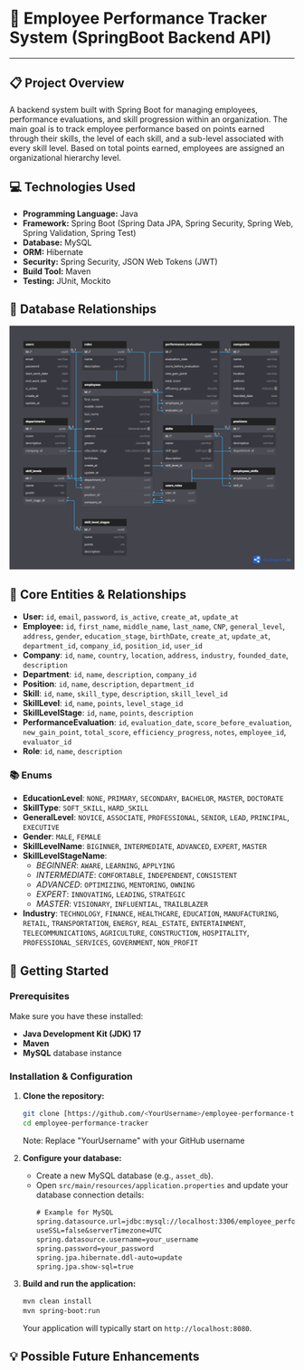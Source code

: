 # 📌 Employee Performance Tracker System (**SpringBoot** Backend API) 

--- 

## 📋 Project Overview 
A backend system built with Spring Boot for managing employees, performance evaluations, and skill progression within an organization.
The main goal is to track employee performance based on points earned through their skills, the level of each skill, and a sub-level associated with every skill level.
Based on total points earned, employees are assigned an organizational hierarchy level.

## 💻 Technologies Used 
* **Programming Language:** Java
* **Framework:** Spring Boot (Spring Data JPA, Spring Security, Spring Web, Spring Validation, Spring Test)
* **Database:** MySQL
* **ORM:** Hibernate
* **Security:** Spring Security, JSON Web Tokens (JWT)
* **Build Tool:** Maven
* **Testing:** JUnit, Mockito

## 🧩 Database Relationships 
[![Database Relationships](images/database-relationships.png)](images/database-relationships.png)

## 🧠 Core Entities & Relationships
* **User:** `id`, `email`, `password`, `is_active`, `create_at`, `update_at`
* **Employee:** `id`, `first_name`, `middle_name`, `last_name`, `CNP`, `general_level`, `address`, `gender`, `education_stage`, `birthDate`, `create_at`, `update_at`, `department_id`, `company_id`, `position_id`, `user_id`
* **Company**: `id`, `name`, `country`, `location`, `address`, `industry`, `founded_date`, `description`
* **Department**: `id`, `name`, `description`, `company_id`
* **Position**: `id`, `name`, `description`, `department_id` 
* **Skill**: `id`, `name`, `skill_type`, `description`, `skill_level_id`
* **SkillLevel**: `id`, `name`, `points`, `level_stage_id` 
* **SkillLevelStage**: `id`, `name`, `points`, `description` 
* **PerformanceEvaluation**: `id`, `evaluation_date`, `score_before_evaluation`, `new_gain_point`, `total_score`, `efficiency_progress`, `notes`, `employee_id`, `evaluator_id` 
* **Role**: `id`, `name`, `description` 

### 📚 Enums
* **EducationLevel**: `NONE`, `PRIMARY`, `SECONDARY`, `BACHELOR`, `MASTER`, `DOCTORATE`
* **SkillType**: `SOFT_SKILL`, `HARD_SKILL`
* **GeneralLevel**: `NOVICE`, `ASSOCIATE`, `PROFESSIONAL`, `SENIOR`, `LEAD`, `PRINCIPAL`, `EXECUTIVE`
* **Gender**: `MALE`, `FEMALE`
* **SkillLevelName**: `BIGINNER`, `INTERMEDIATE`, `ADVANCED`, `EXPERT`, `MASTER`
* **SkillLevelStageName**:
  * *BEGINNER*: `AWARE`, `LEARNING`, `APPLYING`
  * *INTERMEDIATE*: `COMFORTABLE`, `INDEPENDENT`, `CONSISTENT`
  * *ADVANCED*: `OPTIMIZING`, `MENTORING`, `OWNING`
  * *EXPERT*: `INNOVATING`, `LEADING`, `STRATEGIC`
  * *MASTER*: `VISIONARY`, `INFLUENTIAL`, `TRAILBLAZER`
* **Industry**: `TECHNOLOGY`, `FINANCE`, `HEALTHCARE`, `EDUCATION`, `MANUFACTURING`, `RETAIL`, `TRANSPORTATION`, `ENERGY`, `REAL_ESTATE`, `ENTERTAINMENT`, `TELECOMMUNICATIONS`, `AGRICULTURE`, `CONSTRUCTION`, `HOSPITALITY`, `PROFESSIONAL_SERVICES`, `GOVERNMENT`, `NON_PROFIT`

## 🚦 Getting Started
### Prerequisites
Make sure you have these installed:
* **Java Development Kit (JDK) 17**
* **Maven**
* **MySQL** database instance

### Installation & Configuration
1.  **Clone the repository:**
    ```bash
    git clone [https://github.com/<YourUsername>/employee-performance-tracker.git](https://github.com/<YourUsername>/employee-performance-tracker.git)
    cd employee-performance-tracker
    ```
    Note: Replace "YourUsername" with your GitHub username
    
3.  **Configure your database:**
    * Create a new MySQL database (e.g., `asset_db`).
    * Open `src/main/resources/application.properties` and update your database connection details:
        ```properties
        # Example for MySQL
        spring.datasource.url=jdbc:mysql://localhost:3306/employee_performance_tracker?useSSL=false&serverTimezone=UTC
        spring.datasource.username=your_username
        spring.password=your_password
        spring.jpa.hibernate.ddl-auto=update 
        spring.jpa.show-sql=true
        ```
4.  **Build and run the application:**

    ```bash
    mvn clean install
    mvn spring-boot:run
    ```
    Your application will typically start on `http://localhost:8080`.

## 💡 Possible Future Enhancements
